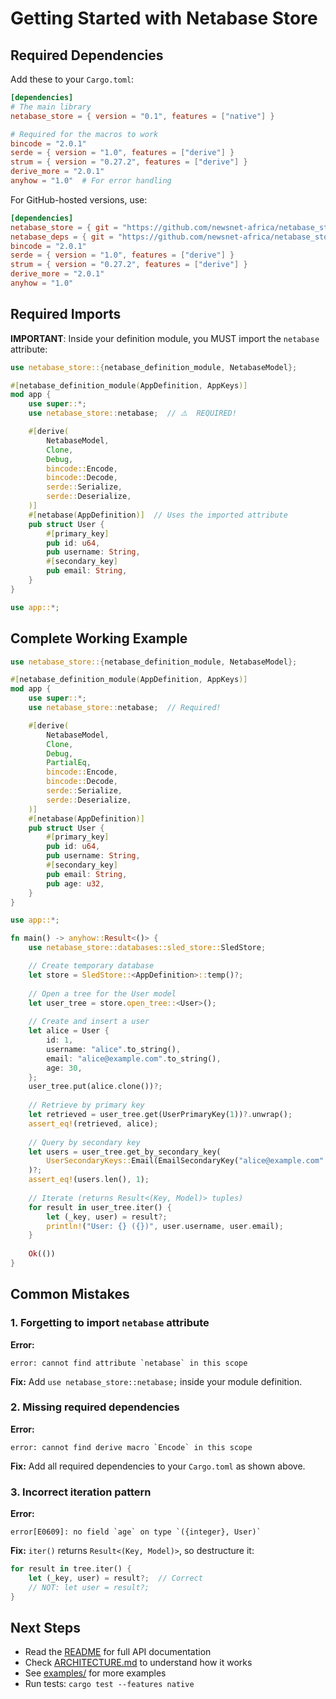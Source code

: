# Getting Started with Netabase Store

## Required Dependencies

Add these to your `Cargo.toml`:

```toml
[dependencies]
# The main library
netabase_store = { version = "0.1", features = ["native"] }

# Required for the macros to work
bincode = "2.0.1"
serde = { version = "1.0", features = ["derive"] }
strum = { version = "0.27.2", features = ["derive"] }
derive_more = "2.0.1"
anyhow = "1.0"  # For error handling
```

For GitHub-hosted versions, use:

```toml
[dependencies]
netabase_store = { git = "https://github.com/newsnet-africa/netabase_store.git", features = ["native"] }
netabase_deps = { git = "https://github.com/newsnet-africa/netabase_store.git" }
bincode = "2.0.1"
serde = { version = "1.0", features = ["derive"] }
strum = { version = "0.27.2", features = ["derive"] }
derive_more = "2.0.1"
anyhow = "1.0"
```

## Required Imports

**IMPORTANT**: Inside your definition module, you MUST import the `netabase` attribute:

```rust
use netabase_store::{netabase_definition_module, NetabaseModel};

#[netabase_definition_module(AppDefinition, AppKeys)]
mod app {
    use super::*;
    use netabase_store::netabase;  // ⚠️  REQUIRED!

    #[derive(
        NetabaseModel,
        Clone,
        Debug,
        bincode::Encode,
        bincode::Decode,
        serde::Serialize,
        serde::Deserialize,
    )]
    #[netabase(AppDefinition)]  // Uses the imported attribute
    pub struct User {
        #[primary_key]
        pub id: u64,
        pub username: String,
        #[secondary_key]
        pub email: String,
    }
}

use app::*;
```

## Complete Working Example

```rust
use netabase_store::{netabase_definition_module, NetabaseModel};

#[netabase_definition_module(AppDefinition, AppKeys)]
mod app {
    use super::*;
    use netabase_store::netabase;  // Required!

    #[derive(
        NetabaseModel,
        Clone,
        Debug,
        PartialEq,
        bincode::Encode,
        bincode::Decode,
        serde::Serialize,
        serde::Deserialize,
    )]
    #[netabase(AppDefinition)]
    pub struct User {
        #[primary_key]
        pub id: u64,
        pub username: String,
        #[secondary_key]
        pub email: String,
        pub age: u32,
    }
}

use app::*;

fn main() -> anyhow::Result<()> {
    use netabase_store::databases::sled_store::SledStore;

    // Create temporary database
    let store = SledStore::<AppDefinition>::temp()?;
    
    // Open a tree for the User model
    let user_tree = store.open_tree::<User>();
    
    // Create and insert a user
    let alice = User {
        id: 1,
        username: "alice".to_string(),
        email: "alice@example.com".to_string(),
        age: 30,
    };
    user_tree.put(alice.clone())?;
    
    // Retrieve by primary key
    let retrieved = user_tree.get(UserPrimaryKey(1))?.unwrap();
    assert_eq!(retrieved, alice);
    
    // Query by secondary key
    let users = user_tree.get_by_secondary_key(
        UserSecondaryKeys::Email(EmailSecondaryKey("alice@example.com".to_string()))
    )?;
    assert_eq!(users.len(), 1);
    
    // Iterate (returns Result<(Key, Model)> tuples)
    for result in user_tree.iter() {
        let (_key, user) = result?;
        println!("User: {} ({})", user.username, user.email);
    }
    
    Ok(())
}
```

## Common Mistakes

### 1. Forgetting to import `netabase` attribute

**Error:**
```
error: cannot find attribute `netabase` in this scope
```

**Fix:** Add `use netabase_store::netabase;` inside your module definition.

### 2. Missing required dependencies

**Error:**
```
error: cannot find derive macro `Encode` in this scope
```

**Fix:** Add all required dependencies to your `Cargo.toml` as shown above.

### 3. Incorrect iteration pattern

**Error:**
```
error[E0609]: no field `age` on type `({integer}, User)`
```

**Fix:** `iter()` returns `Result<(Key, Model)>`, so destructure it:
```rust
for result in tree.iter() {
    let (_key, user) = result?;  // Correct
    // NOT: let user = result?;
}
```

## Next Steps

- Read the [README](./README.md) for full API documentation
- Check [ARCHITECTURE.md](./ARCHITECTURE.md) to understand how it works
- See [examples/](./examples/) for more examples
- Run tests: `cargo test --features native`
